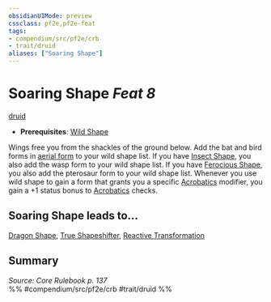 ```yaml
---
obsidianUIMode: preview
cssclass: pf2e,pf2e-feat
tags:
- compendium/src/pf2e/crb
- trait/druid
aliases: ["Soaring Shape"]
---
```

# Soaring Shape  *Feat 8*  
[druid](../../rules/traits/druid.md)  

- **Prerequisites**: [Wild Shape](wild-shape.md)

Wings free you from the shackles of the ground below. Add the bat and bird forms in [aerial form](../spells/aerial-form.md) to your wild shape list. If you have [Insect Shape](insect-shape.md), you also add the wasp form to your wild shape list. If you have [Ferocious Shape](ferocious-shape.md), you also add the pterosaur form to your wild shape list. Whenever you use wild shape to gain a form that grants you a specific [Acrobatics](../skills.md#Acrobatics) modifier, you gain a +1 status bonus to [Acrobatics](../skills.md#Acrobatics) checks.

## Soaring Shape leads to...

[Dragon Shape](dragon-shape.md), [True Shapeshifter](true-shapeshifter.md), [Reactive Transformation](reactive-transformation-apg.md)

## Summary

*Source: Core Rulebook p. 137*  
%% #compendium/src/pf2e/crb #trait/druid %%